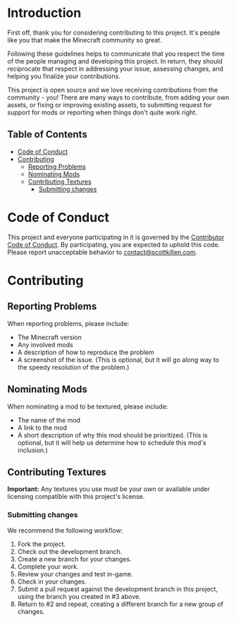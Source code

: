 <!-- omit in toc -->
# Introduction

First off, thank you for considering contributing to this project. It's
people like you that make the Minecraft community so great.

Following these guidelines helps to communicate that you respect the time of the
people managing and developing this project. In return, they should reciprocate
that respect in addressing your issue, assessing changes, and helping you
finalize your contributions.

This project is open source and we love receiving contributions from the
community - you! There are many ways to contribute, from adding your own
assets, or fixing or improving existing assets, to submitting request for
support for mods or reporting when things don't quite work right.

<!-- omit in toc -->
## Table of Contents

- [Code of Conduct](#code-of-conduct)
- [Contributing](#contributing)
  - [Reporting Problems](#reporting-problems)
  - [Nominating Mods](#nominating-mods)
  - [Contributing Textures](#contributing-textures)
    - [Submitting changes](#submitting-changes)

# Code of Conduct

This project and everyone participating in it is governed by the
[Contributor Code of Conduct][code-of-conduct-url]. By participating,
you are expected to uphold this code. Please report unacceptable behavior to
[contact@scottkillen.com](mailto:contact@scottkillen.com).

# Contributing

## Reporting Problems

When reporting problems, please include:

- The Minecraft version
- Any involved mods
- A description of how to reproduce the problem
- A screenshot of the issue. (This is optional, but it will go along way to the
  speedy resolution of the problem.)

## Nominating Mods

When nominating a mod to be textured, please include:

- The name of the mod
- A link to the mod
- A short description of why this mod should be prioritized. (This is optional,
  but it will help us determine how to schedule this mod's inclusion.)

## Contributing Textures

**Important:** Any textures you use must be your own or available under
licensing compatible with this project's license.

### Submitting changes

We recommend the following workflow:

1. Fork the project.
2. Check out the development branch.
3. Create a new branch for your changes.
4. Complete your work.
5. Review your changes and test in-game.
6. Check in your changes.
7. Submit a pull request against the development branch in this project,
   using the branch you created in #3 above.
8. Return to #2 and repeat, creating a different branch for a new group of
    changes.

[code-of-conduct-url]: <https://github.com/ScottKillen/SomeDarkCorner/blob/master/CODE_OF_CONDUCT.md>
